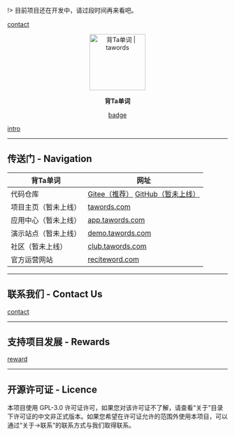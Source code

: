 
!> 目前项目还在开发中，请过段时间再来看吧。

<!-- 项目开发进度 -->
[contact](include/development-progress.md ':include')

<p align="center">
  <!-- <a href="https://tawords.com" target="_blank"> -->
    <img alt="背Ta单词 | tawords" src="/static/images/tawords_logo_2000x2000_1.png" height="128">
  <!-- </a> -->
</p>

<p align="center">
  <b>背Ta单词</b>
</p>

<div style="text-align: center;">

<!-- badge -->
[badge](include/badge.md ':include')

</div>

<!-- ## 背Ta单词 - tawords --> <!-- {docsify-ignore} -->

<!-- 背Ta单词 简介 -->
[intro](include/intro.md ':include')

------------

## 传送门 - Navigation <!-- {docsify-ignore} -->

| 背Ta单词 | 网址 |
|------|------|
| 代码仓库 |  <a href="https://gitee.com/only4/tawords/" target="_blank">Gitee（推荐）</a>  <a href="https://github.com/only4/tawords/" target="_blank">GitHub（暂未上线）</a> |
| 项目主页（暂未上线） | <a href="https://tawords.com/" target="_blank">tawords.com</a> |
| 应用中心（暂未上线） | <a href="https://app.tawords.com/" target="_blank">app.tawords.com</a> |
| 演示站点（暂未上线） | <a href="https://demo.tawords.com/" target="_blank">demo.tawords.com</a> |
| 社区（暂未上线） | <a href="https://club.tawords.com/" target="_blank">club.tawords.com</a> |
| 官方运营网站 | <a href="https://reciteword.com/" target="_blank">reciteword.com</a> |

------------

## 联系我们 - Contact Us <!-- {docsify-ignore} -->

<!-- 联系我们 -->
[contact](include/contact.md ':include')

------------

## 支持项目发展 - Rewards <!-- {docsify-ignore} -->

<!-- 支持项目发展 -->
[reward](include/reward.md ':include')

------------

## 开源许可证 - Licence <!-- {docsify-ignore} -->

本项目使用 GPL-3.0 许可证许可，如果您对该许可证不了解，请查看“关于”目录下许可证的中文非正式版本。如果您希望在许可证允许的范围外使用本项目，可以通过“关于->联系”的联系方式与我们取得联系。
